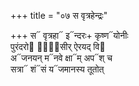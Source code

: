 +++
title = "०७ स वृत्रहेन्द्रः"

+++
स᳓ वृत्रहा᳓ इ᳓न्दरः+ कृष्ण᳓योनीः  
पुरंदरो᳓ दा᳐᳓सीर् ऐरयद् वि᳓  
अ᳓जनयन् म᳓नवे क्षा᳓म् अप᳓श् च  
सत्रा᳓ शं᳓सं य᳓जमानस्य तूतोत्